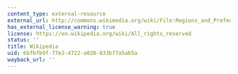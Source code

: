 ```yaml
---
content_type: external-resource
external_url: http://commons.wikimedia.org/wiki/File:Regions_and_Prefectures_Japan.png
has_external_license_warning: true
license: https://en.wikipedia.org/wiki/All_rights_reserved
status: ''
title: Wikipedia
uid: 6bfbfb9f-77e2-4722-a020-833b77a5ab5a
wayback_url: ''
---
```

